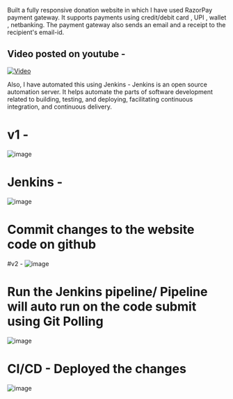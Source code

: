 Built a fully responsive donation website in which I have used RazorPay payment gateway. It supports payments using credit/debit card , UPI , wallet , netbanking. The payment gateway also sends an email and a receipt to the recipient's email-id.

## Video posted on youtube -
[![Video](https://img.youtube.com/vi/2aV85lEHvTU/0.jpg)](https://www.youtube.com/watch?v=2aV85lEHvTU)


Also, I have automated this using Jenkins - Jenkins is an open source automation server. It helps automate the parts of software development related to building, testing, and deploying, facilitating continuous integration, and continuous delivery.
# v1 -
![image](https://github.com/user-attachments/assets/bc08f459-08ec-4cc1-8302-71dae2ff5458)
# Jenkins - 
![image](https://github.com/user-attachments/assets/eb349dd8-f78f-49fa-8c10-8bccbb7afa27)
# Commit changes to the website code on github
#v2 - 
![image](https://github.com/user-attachments/assets/0388e7ee-461b-41ed-a5b8-aad3b5ffba63)
# Run the Jenkins pipeline/ Pipeline will auto run on the code submit using Git Polling
![image](https://github.com/user-attachments/assets/09b4cff9-cb55-4322-b261-8061a24fd068)
# CI/CD - Deployed the changes
![image](https://github.com/user-attachments/assets/db10b667-4436-409d-b091-accb468fd182)


